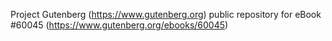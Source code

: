 Project Gutenberg (https://www.gutenberg.org) public repository for eBook #60045 (https://www.gutenberg.org/ebooks/60045)
